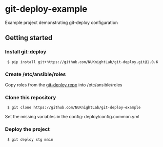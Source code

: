 # git-deploy-example
Example project demonstrating git-deploy configuration

## Getting started

### Install [git-deploy](https://github.com/NUKnightLab/git-deploy)

```
 $ pip install git+https://github.com/NUKnightLab/git-deploy.git@1.0.6
```

### Create /etc/ansible/roles

Copy roles from the [git-deploy repo](https://github.com/NUKnightLab/git-deploy/tree/1.0.6/etc/ansible/roles) into /etc/ansible/roles


### Clone this repository

```
 $ git clone https://github.com/NUKnightLab/git-deploy-example
```

Set the missing variables in the config: deploy/config.common.yml

### Deploy the project

```
 $ git deploy stg main
```
